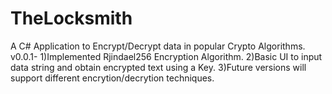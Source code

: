 # TheLocksmith
A C# Application to Encrypt/Decrypt data in popular Crypto Algorithms.
    v0.0.1-
            1)Implemented Rjindael256 Encryption Algorithm.
            2)Basic UI to input data string and obtain encrypted text using a Key.
            3)Future versions will support different encrytion/decrytion techniques.
    
